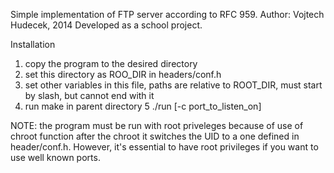 Simple implementation of FTP server according to RFC 959.
Author: Vojtech Hudecek, 2014
Developed as a school project.

Installation
1. copy the program to the desired directory
2. set this directory as ROO_DIR in headers/conf.h
3. set other variables in this file, paths are relative to ROOT_DIR, must start by slash, but cannot end with it
4. run make in parent directory
5 ./run [-c port_to_listen_on]

NOTE: the program must be run with root priveleges because of use of chroot function
after the chroot it switches the UID to a one defined in header/conf.h.
However, it's essential to have root privileges if you want to use well known ports.

